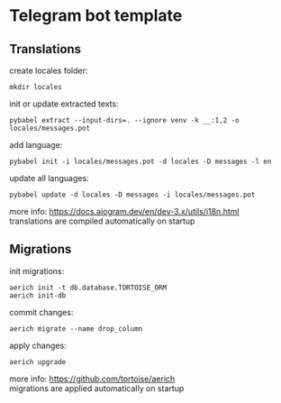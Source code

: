 # Telegram bot template

## Translations
create locales folder:  
```
mkdir locales
```
init or update extracted texts:  
```
pybabel extract --input-dirs=. --ignore venv -k __:1,2 -o locales/messages.pot
```
add language:  
```
pybabel init -i locales/messages.pot -d locales -D messages -l en
```
update all languages:  
```
pybabel update -d locales -D messages -i locales/messages.pot
```
more info: https://docs.aiogram.dev/en/dev-3.x/utils/i18n.html  
translations are compiled automatically on startup  

## Migrations
init migrations:  
```
aerich init -t db.database.TORTOISE_ORM
aerich init-db
```
commit changes:  
```
aerich migrate --name drop_column
```
apply changes:  
```
aerich upgrade
```
more info: https://github.com/tortoise/aerich  
migrations are applied automatically on startup  

